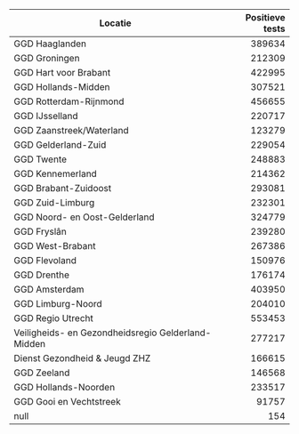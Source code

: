 | Locatie | Positieve tests |
|---------|----------------:|
| GGD Haaglanden                           | 389634 |
| GGD Groningen                            | 212309 |
| GGD Hart voor Brabant                    | 422995 |
| GGD Hollands-Midden                      | 307521 |
| GGD Rotterdam-Rijnmond                   | 456655 |
| GGD IJsselland                           | 220717 |
| GGD Zaanstreek/Waterland                 | 123279 |
| GGD Gelderland-Zuid                      | 229054 |
| GGD Twente                               | 248883 |
| GGD Kennemerland                         | 214362 |
| GGD Brabant-Zuidoost                     | 293081 |
| GGD Zuid-Limburg                         | 232301 |
| GGD Noord- en Oost-Gelderland            | 324779 |
| GGD Fryslân                              | 239280 |
| GGD West-Brabant                         | 267386 |
| GGD Flevoland                            | 150976 |
| GGD Drenthe                              | 176174 |
| GGD Amsterdam                            | 403950 |
| GGD Limburg-Noord                        | 204010 |
| GGD Regio Utrecht                        | 553453 |
| Veiligheids- en Gezondheidsregio Gelderland-Midden | 277217 |
| Dienst Gezondheid & Jeugd ZHZ            | 166615 |
| GGD Zeeland                              | 146568 |
| GGD Hollands-Noorden                     | 233517 |
| GGD Gooi en Vechtstreek                  | 91757 |
| null                                     |   154 |
